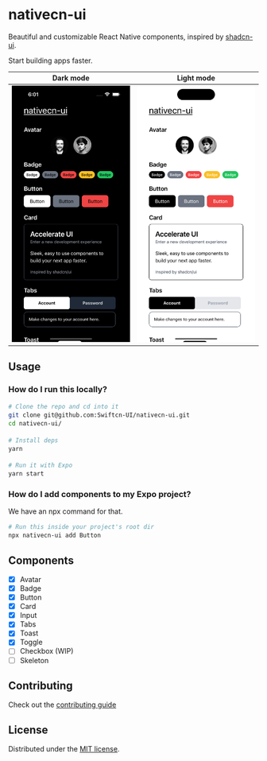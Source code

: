 # nativecn-ui

Beautiful and customizable React Native components, inspired by [shadcn-ui](https://github.com/shadcn-ui/ui).

Start building apps faster.

|               Dark mode               |               Light mode               |
| :-----------------------------------: | :------------------------------------: |
| ![](assets/examples/example-dark.png) | ![](assets/examples/example-light.png) |

## Usage

### How do I run this locally?

```bash
# Clone the repo and cd into it
git clone git@github.com:Swiftcn-UI/nativecn-ui.git
cd nativecn-ui/

# Install deps
yarn

# Run it with Expo
yarn start
```

### How do I add components to my Expo project?

We have an npx command for that.

```bash
# Run this inside your project's root dir
npx nativecn-ui add Button
```

## Components

- [x] Avatar
- [x] Badge
- [x] Button
- [x] Card
- [x] Input
- [x] Tabs
- [x] Toast
- [x] Toggle
- [ ] Checkbox (WIP)
- [ ] Skeleton

## Contributing

Check out the [contributing guide](https://github.com/Swiftcn-UI/nativecn-ui/blob/main/CONTRIBUTING.md)

## License

Distributed under the [MIT license](https://github.com/Swiftcn-UI/nativecn-ui/blob/main/LICENSE).
